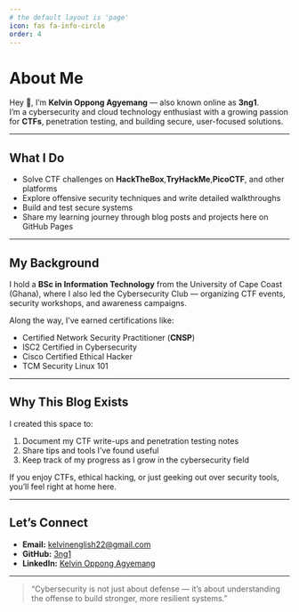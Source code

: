 ```yaml
---
# the default layout is 'page'
icon: fas fa-info-circle
order: 4
---
```


# About Me

Hey 👋, I’m **Kelvin Oppong Agyemang** — also known online as **3ng1**.  
I’m a cybersecurity and cloud technology enthusiast with a growing passion for **CTFs**, penetration testing, and building secure, user-focused solutions.

---

## What I Do
- Solve CTF challenges on **HackTheBox**,**TryHackMe**,**PicoCTF**, and other platforms
- Explore offensive security techniques and write detailed walkthroughs  
- Build and test secure systems
- Share my learning journey through blog posts and projects here on GitHub Pages

---

## My Background
I hold a **BSc in Information Technology** from the University of Cape Coast (Ghana), where I also led the Cybersecurity Club — organizing CTF events, security workshops, and awareness campaigns.

Along the way, I’ve earned certifications like:
- Certified Network Security Practitioner (**CNSP**)
- ISC2 Certified in Cybersecurity
- Cisco Certified Ethical Hacker
- TCM Security Linux 101

---

## Why This Blog Exists
I created this space to:
1. Document my CTF write-ups and penetration testing notes  
2. Share tips and tools I’ve found useful  
3. Keep track of my progress as I grow in the cybersecurity field  

If you enjoy CTFs, ethical hacking, or just geeking out over security tools, you’ll feel right at home here.

---

## Let’s Connect
- **Email:** [kelvinenglish22@gmail.com](mailto:kelvinenglish22@gmail.com)  
- **GitHub:** [3ng1](https://github.com/3ng1)  
- **LinkedIn:** [Kelvin Oppong Agyemang](https://www.linkedin.com/in/kelvin-agyemang-227176239/)  

---

> “Cybersecurity is not just about defense — it’s about understanding the offense to build stronger, more resilient systems.”
